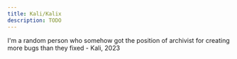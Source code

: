 ```yaml
---
title: Kali/Kalix
description: TODO
---
```


I'm a random person who somehow got the position of archivist for creating more bugs than they fixed - Kali, 2023

